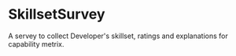 # SkillsetSurvey

A servey to collect Developer's skillset, ratings and explanations for capability metrix.